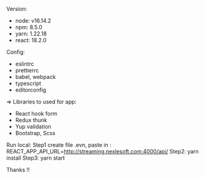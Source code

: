 Version:
  - node: v16.14.2
  - npm: 8.5.0
  - yarn: 1.22.18
  - react: 18.2.0

Config:
  - eslintrc
  - prettierrc
  - babel, webpack
  - typescript
  - editorconfig

=> Libraries to used for app:
  - React hook form
  - Redux thunk
  - Yup validation
  - Bootstrap, Scss

Run local: 
  Step1 create file .evn, paste in : REACT_APP_API_URL=http://streaming.nexlesoft.com:4000/api/
  Step2: yarn install
  Step3: yarn start

Thanks !!
